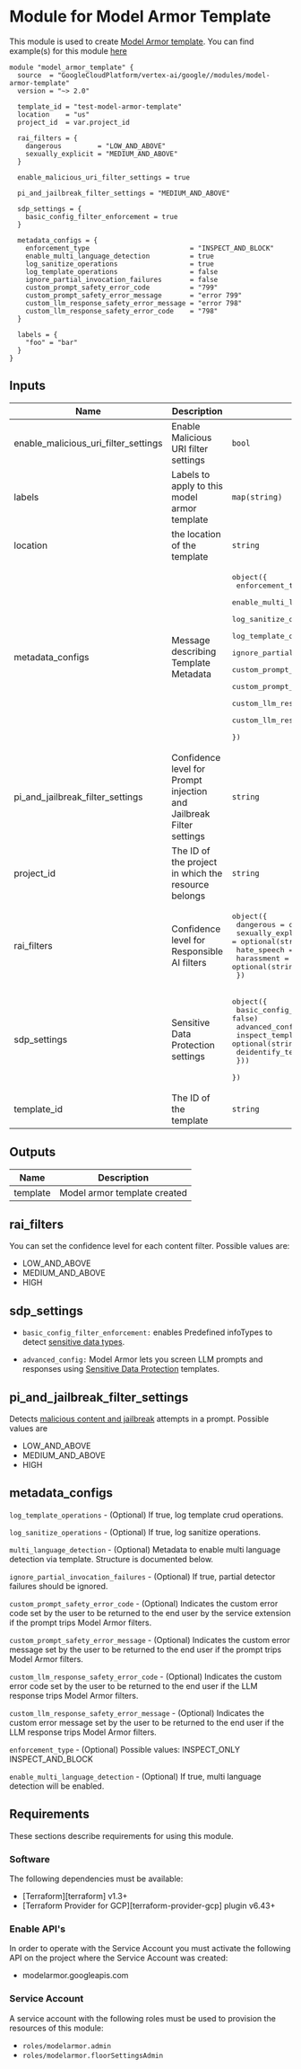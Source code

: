 # Module for Model Armor Template

This module is used to create [Model Armor template](https://cloud.google.com/security-command-center/docs/key-concepts-model-armor#ma-templates). You can find example(s) for this module [here](../../examples/)

```hcl
module "model_armor_template" {
  source  = "GoogleCloudPlatform/vertex-ai/google//modules/model-armor-template"
  version = "~> 2.0"

  template_id = "test-model-armor-template"
  location    = "us"
  project_id  = var.project_id

  rai_filters = {
    dangerous         = "LOW_AND_ABOVE"
    sexually_explicit = "MEDIUM_AND_ABOVE"
  }

  enable_malicious_uri_filter_settings = true

  pi_and_jailbreak_filter_settings = "MEDIUM_AND_ABOVE"

  sdp_settings = {
    basic_config_filter_enforcement = true
  }

  metadata_configs = {
    enforcement_type                         = "INSPECT_AND_BLOCK"
    enable_multi_language_detection          = true
    log_sanitize_operations                  = true
    log_template_operations                  = false
    ignore_partial_invocation_failures       = false
    custom_prompt_safety_error_code          = "799"
    custom_prompt_safety_error_message       = "error 799"
    custom_llm_response_safety_error_message = "error 798"
    custom_llm_response_safety_error_code    = "798"
  }

  labels = {
    "foo" = "bar"
  }
}
```

<!-- BEGINNING OF PRE-COMMIT-TERRAFORM DOCS HOOK -->
## Inputs

| Name | Description | Type | Default | Required |
|------|-------------|------|---------|:--------:|
| enable\_malicious\_uri\_filter\_settings | Enable Malicious URI filter settings | `bool` | `false` | no |
| labels | Labels to apply to this model armor template | `map(string)` | `{}` | no |
| location | the location of the template | `string` | n/a | yes |
| metadata\_configs | Message describing Template Metadata | <pre>object({<br>    enforcement_type                         = optional(string, "")<br>    enable_multi_language_detection          = optional(bool)<br>    log_sanitize_operations                  = optional(bool, false)<br>    log_template_operations                  = optional(bool, false)<br>    ignore_partial_invocation_failures       = optional(bool, false)<br>    custom_prompt_safety_error_code          = optional(string)<br>    custom_prompt_safety_error_message       = optional(string)<br>    custom_llm_response_safety_error_message = optional(string)<br>    custom_llm_response_safety_error_code    = optional(string)<br>  })</pre> | `null` | no |
| pi\_and\_jailbreak\_filter\_settings | Confidence level for Prompt injection and Jailbreak Filter settings | `string` | `null` | no |
| project\_id | The ID of the project in which the resource belongs | `string` | n/a | yes |
| rai\_filters | Confidence level for Responsible AI filters | <pre>object({<br>    dangerous         = optional(string)<br>    sexually_explicit = optional(string)<br>    hate_speech       = optional(string)<br>    harassment        = optional(string)<br>  })</pre> | `null` | no |
| sdp\_settings | Sensitive Data Protection settings | <pre>object({<br>    basic_config_filter_enforcement = optional(bool, false)<br>    advanced_config = optional(object({<br>      inspect_template    = optional(string)<br>      deidentify_template = optional(string)<br>    }))<br>  })</pre> | `null` | no |
| template\_id | The ID of the template | `string` | n/a | yes |

## Outputs

| Name | Description |
|------|-------------|
| template | Model armor template created |

<!-- END OF PRE-COMMIT-TERRAFORM DOCS HOOK -->


## rai_filters
You can set the confidence level for each content filter. Possible values are:

- LOW_AND_ABOVE
- MEDIUM_AND_ABOVE
- HIGH

## sdp_settings
- `basic_config_filter_enforcement:` enables Predefined infoTypes to detect [sensitive data types](https://cloud.google.com/security-command-center/docs/sanitize-prompts-responses#basic_sdp_configuration).

- `advanced_config:` Model Armor lets you screen LLM prompts and responses using [Sensitive Data Protection](https://cloud.google.com/security-command-center/docs/sanitize-prompts-responses#advanced_sdp_configuration) templates. 

## pi_and_jailbreak_filter_settings
Detects [malicious content and jailbreak](https://cloud.google.com/security-command-center/docs/key-concepts-model-armor#ma-prompt-injection) attempts in a prompt. Possible values are

- LOW_AND_ABOVE
- MEDIUM_AND_ABOVE
- HIGH

## metadata_configs
`log_template_operations` - (Optional) If true, log template crud operations.

`log_sanitize_operations` - (Optional) If true, log sanitize operations.

`multi_language_detection` - (Optional) Metadata to enable multi language detection via template. Structure is documented below.

`ignore_partial_invocation_failures` - (Optional) If true, partial detector failures should be ignored.

`custom_prompt_safety_error_code` - (Optional) Indicates the custom error code set by the user to be returned to the end user by the service extension if the prompt trips Model Armor filters.

`custom_prompt_safety_error_message` - (Optional) Indicates the custom error message set by the user to be returned to the end user if the prompt trips Model Armor filters.

`custom_llm_response_safety_error_code` - (Optional) Indicates the custom error code set by the user to be returned to the end user if the LLM response trips Model Armor filters.

`custom_llm_response_safety_error_message` - (Optional) Indicates the custom error message set by the user to be returned to the end user if the LLM response trips Model Armor filters.

`enforcement_type` - (Optional) Possible values: INSPECT_ONLY INSPECT_AND_BLOCK


`enable_multi_language_detection` - (Optional) If true, multi language detection will be enabled.

## Requirements

These sections describe requirements for using this module.

### Software

The following dependencies must be available:

- [Terraform][terraform] v1.3+
- [Terraform Provider for GCP][terraform-provider-gcp] plugin v6.43+

### Enable API's
In order to operate with the Service Account you must activate the following API on the project where the Service Account was created:

- modelarmor.googleapis.com

### Service Account

A service account with the following roles must be used to provision the resources of this module:

- `roles/modelarmor.admin`
- `roles/modelarmor.floorSettingsAdmin`
